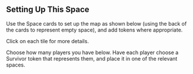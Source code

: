 ## Setting Up This Space

Use the Space cards to set up the map as shown below (using the back of the cards to represent empty space), and add tokens where appropriate.

Click on each tile for more details.

Choose how many players you have below. Have each player choose a Survivor token that represents them, and place it in one of the relevant spaces.
